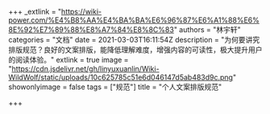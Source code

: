 +++
_extlink = "https://wiki-power.com/%E4%B8%AA%E4%BA%BA%E6%96%87%E6%A1%88%E6%8E%92%E7%89%88%E8%A7%84%E8%8C%83"
authors = "林宇轩"
categories = "文档"
date = 2021-03-03T16:11:54Z
description = "为何要讲究排版规范？良好的文案排版，能降低理解难度，增强内容的可读性，极大提升用户的阅读体验。"
extlink = true
image = "https://cdn.jsdelivr.net/gh/linyuxuanlin/Wiki-WildWolf/static/uploads/10c625785c51e6d046147d5ab483d9c.png"
showonlyimage = false
tags = ["规范"]
title = "个人文案排版规范"

+++

